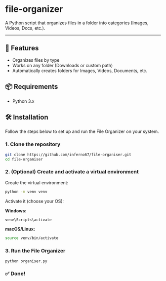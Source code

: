 # file-organizer

A Python script that organizes files in a folder into categories (Images, Videos, Docs, etc.).

---

## 🚀 Features
- Organizes files by type
- Works on any folder (Downloads or custom path)
- Automatically creates folders for Images, Videos, Documents, etc.

## 📦 Requirements
- Python 3.x

## 🛠️ Installation

Follow the steps below to set up and run the File Organizer on your system.

### 1. Clone the repository

```bash
git clone https://github.com/inferno67/file-organiser.git
cd file-organiser
```

### 2. (Optional) Create and activate a virtual environment

Create the virtual environment:

```bash
python -m venv venv
```

Activate it (choose your OS):

**Windows:**

```bash
venv\Scripts\activate
```

**macOS/Linux:**

```bash
source venv/bin/activate
```

### 3. Run the File Organizer

```bash
python organiser.py
```

### ✅ Done!



